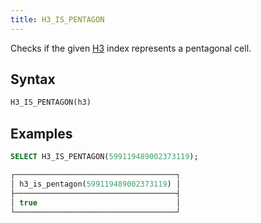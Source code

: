 ```yaml
---
title: H3_IS_PENTAGON
---
```


Checks if the given [H3](https://eng.uber.com/h3/) index represents a pentagonal cell. 

## Syntax

```sql
H3_IS_PENTAGON(h3)
```

## Examples

```sql
SELECT H3_IS_PENTAGON(599119489002373119);

┌────────────────────────────────────┐
│ h3_is_pentagon(599119489002373119) │
├────────────────────────────────────┤
│ true                               │
└────────────────────────────────────┘
```